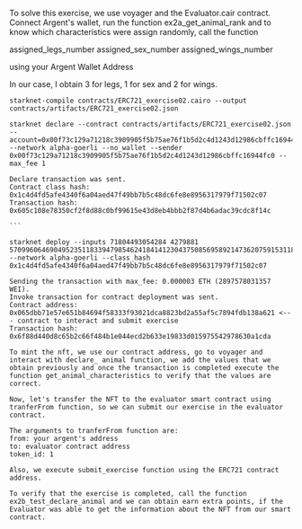 To solve this exercise, we use voyager and the Evaluator.cair contract. Connect Argent's wallet, run the function ex2a_get_animal_rank and to know which characteristics were assign randomly, call the function 

assigned_legs_number
assigned_sex_number
assigned_wings_number 

using your Argent Wallet Address

In our case, I obtain 3 for legs, 1 for sex and 2 for wings. 
````
starknet-compile contracts/ERC721_exercise02.cairo --output contracts/artifacts/ERC721_exercise02.json
````

````
starknet declare --contract contracts/artifacts/ERC721_exercise02.json --account=0x00f73c129a71218c3909905f5b75ae76f1b5d2c4d1243d12986cbffc16944fc0 --network alpha-goerli --no_wallet --sender 0x00f73c129a71218c3909905f5b75ae76f1b5d2c4d1243d12986cbffc16944fc0 --max_fee 1

Declare transaction was sent.
Contract class hash: 0x1c4d4fd5afe4340f6a04aed47f49bb7b5c48dc6fe8e8956317979f71502c07
Transaction hash: 0x605c108e78350cf2f8d88c0bf99615e43d8eb4bbb2f87d4b6adac39cdc8f14c

```

starknet deploy --inputs 71804493054284 4279881 570996064690495235118339479854624184141230437508569589214736207591531188957 --network alpha-goerli --class_hash 0x1c4d4fd5afe4340f6a04aed47f49bb7b5c48dc6fe8e8956317979f71502c07

Sending the transaction with max_fee: 0.000003 ETH (2897578031357 WEI).
Invoke transaction for contract deployment was sent.
Contract address: 0x065dbb71e57e651b84694f58333f93021dca8823bd2a55af5c7894fdb138a621 <--- contract to interact and submit exercise
Transaction hash: 0x6f88d440d8c65b2c66f484b1e044ecd2b633e19833d015975542978630a1cda

To mint the nft, we use our contract address, go to voyager and interact with declare_ animal function, we add the values that we obtain previously and once the transaction is completed execute the function get_animal_characteristics to verify that the values are correct. 

Now, let's transfer the NFT to the evaluator smart contract using tranferFrom function, so we can submit our exercise in the evaluator contract. 

The arguments to tranferFrom function are:
from: your argent's address
to: evaluator contract address
token_id: 1

Also, we execute submit_exercise function using the ERC721 contract address.

To verify that the exercise is completed, call the function ex2b_test_declare_animal and we can obtain earn extra points, if the Evaluator was able to get the information about the NFT from our smart contract.  
